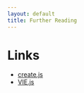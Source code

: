 ```yaml
---
layout: default
title: Further Reading
---
```


# Links

*   [create.js][1]
*   [VIE.js][2]

 [1]: http://createjs.org/
 [2]: http://viejs.org/
